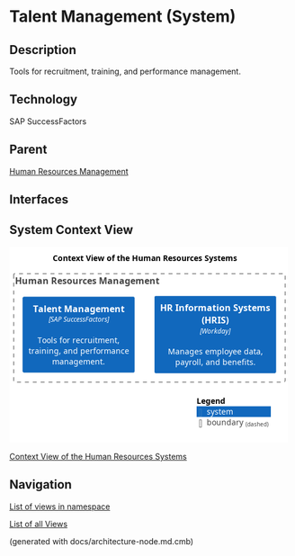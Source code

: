 # Talent Management (System)
## Description
Tools for recruitment, training, and performance management.

## Technology
SAP SuccessFactors

## Parent
[Human Resources Management](../../mybank/human-resources/context-boundary.md)

## Interfaces

## System Context View
![Context View of the Human Resources Systems](../../mybank/human-resources/context-view.png)

[Context View of the Human Resources Systems](../../mybank/human-resources/context-view.md)


## Navigation
[List of views in namespace](./views-in-namespace.md)

[List of all Views](../../views.md)

(generated with docs/architecture-node.md.cmb)
